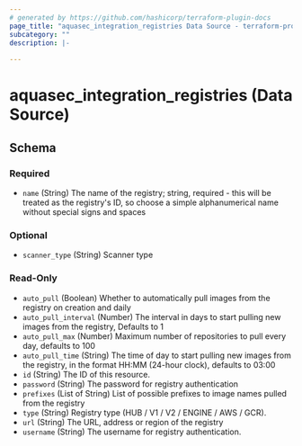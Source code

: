 ```yaml
---
# generated by https://github.com/hashicorp/terraform-plugin-docs
page_title: "aquasec_integration_registries Data Source - terraform-provider-aquasec"
subcategory: ""
description: |-
  
---
```


# aquasec_integration_registries (Data Source)





<!-- schema generated by tfplugindocs -->
## Schema

### Required

- `name` (String) The name of the registry; string, required - this will be treated as the registry's ID, so choose a simple alphanumerical name without special signs and spaces

### Optional

- `scanner_type` (String) Scanner type

### Read-Only

- `auto_pull` (Boolean) Whether to automatically pull images from the registry on creation and daily
- `auto_pull_interval` (Number) The interval in days to start pulling new images from the registry, Defaults to 1
- `auto_pull_max` (Number) Maximum number of repositories to pull every day, defaults to 100
- `auto_pull_time` (String) The time of day to start pulling new images from the registry, in the format HH:MM (24-hour clock), defaults to 03:00
- `id` (String) The ID of this resource.
- `password` (String) The password for registry authentication
- `prefixes` (List of String) List of possible prefixes to image names pulled from the registry
- `type` (String) Registry type (HUB / V1 / V2 / ENGINE / AWS / GCR).
- `url` (String) The URL, address or region of the registry
- `username` (String) The username for registry authentication.


